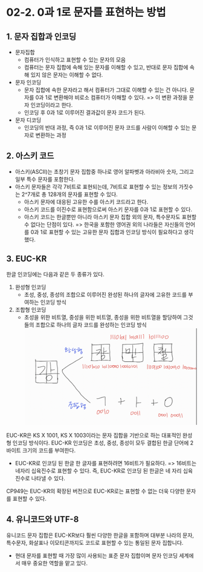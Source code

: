 # 02-2. 0과 1로 문자를 표현하는 방법

## 1. 문자 집합과 인코딩
- 문자집합
    - 컴퓨터가 인식하고 표현할 수 있는 문자의 모음
    - 컴퓨터는 문자 집합에 속해 있는 문자를 이해할 수 있고, 반대로 문자 집합에 속해 있지 않은 문자는 이해할 수 없다.
- 문자 인코딩
    - 문자 집합에 속한 문자라고 해서 컴퓨터가 그대로 이해할 수 있는 건 아니다. 문자를 0과 1로 변환해야 비로소 컴퓨터가 이해할 수 있다. => 이 변환 과정을 문자 인코딩이라고 한다.
    - 인코딩 후 0과 1로 이루어진 결과값이 문자 코드가 된다.
- 문자 디코딩
    - 인코딩의 반대 과정, 즉 0과 1로 이루어진 문자 코드를 사람이 이해할 수 있는 문자로 변환하는 과정

## 2. 아스키 코드
- 아스키(ASCII)는 초창기 문자 집합중 하나로 영어 알파벳과 아라비아 숫자, 그리고 일부 특수 문자를 포함한다.
- 아스키 문자들은 각각 7비트로 표현되는데, 7비트로 표현할 수 있는 정보의 가짓수는 2^7개로 총 128개의 문자를 표현할 수 있다.
    - 아스키 문자에 대응된 고유한 수를 아스키 코드라고 한다.
    - 아스키 코드를 이진수로 표현함으로써 아스키 문자를 0과 1로 표현할 수 있다.
    - 아스키 코드는 한글뿐만 아니라 아스키 문자 집합 외의 문자, 특수문자도 표현할 수 없다는 단점이 있다. => 한국을 포함한 영어권 외의 나라들은 자신들의 언어를 0과 1로 표현할 수 있는 고유한 문자 집합과 인코딩 방식이 필요하다고 생각했다.

## 3. EUC-KR
한글 인코딩에는 다음과 같은 두 종류가 있다.

1. 완성형 인코딩
    - 초성, 중성, 종성의 조합으로 이루어진 완성된 하나의 글자에 고유한 코드를 부여하는 인코딩 방식
2. 조합형 인코딩
    - 초성을 위한 비트열, 중성을 위한 비트열, 종성을 위한 비트열을 할당하여 그것들의 조합으로 하나의 글자 코드를 완성하는 인코딩 방식
![euc_kr](/resources/euc_kr.png)

EUC-KR은 KS X 1001, KS X 1003이라는 문자 집합을 기반으로 하는 대표적인 완성형 인코딩 방식이다.
EUC-KR 인코딩은 초성, 중성, 종성이 모두 결합된 한글 단어에 2바이트 크기의 코드를 부여한다.
- EUC-KR로 인코딩 된 한글 한 글자를 표현하려면 16비트가 필요하다. => 16비트는 네자리 십육진수로 표현할 수 있다. 즉, EUC-KR로 인코딩 된 한글은 네 자리 십육진수로 나타낼 수 있다.

CP949는 EUC-KR의 확장된 버전으로 EUC-KR로는 표현할 수 없는 더욱 다양한 문자를 표현할 수 있다.

## 4. 유니코드와 UTF-8
유니코드 문자 집합은 EUC-KR보다 훨씬 다양한 한글을 포함하며 대부분 나라의 문자, 특수문자, 화살표나 이모티콘까지도 코드로 표현할 수 있는 통일된 문자 집합니다.
- 현대 문자를 표현할 때 가장 많이 사용되는 표준 문자 집합이며 문자 인코딩 세계에서 매우 중요한 역할을 맡고 있다.

